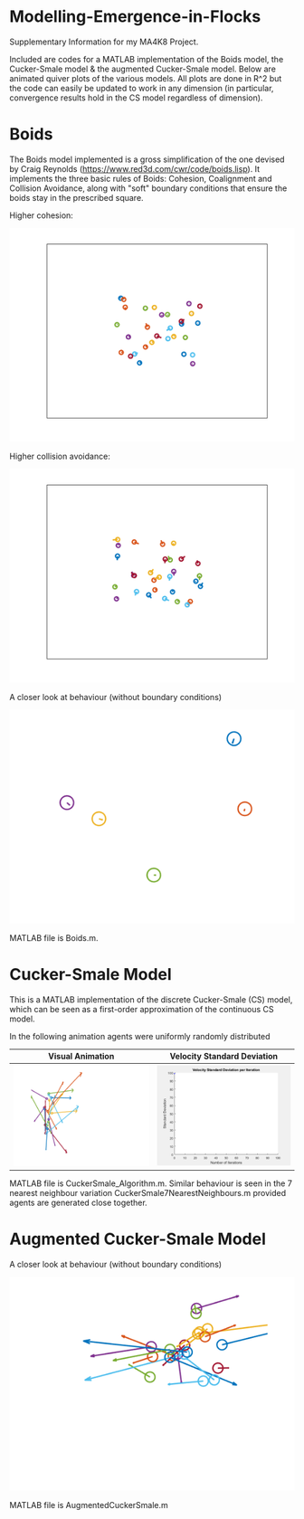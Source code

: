 # Modelling-Emergence-in-Flocks
Supplementary Information for my MA4K8 Project.

Included are codes for a MATLAB implementation of the Boids model, the Cucker-Smale model & the augmented Cucker-Smale model. Below are animated quiver plots of the various models. All plots are done in R^2 but the code can easily be updated to work in any dimension (in particular, convergence results hold in the CS model regardless of dimension).

# Boids

The Boids model implemented is a gross simplification of the one devised by Craig Reynolds (https://www.red3d.com/cwr/code/boids.lisp). It implements the three basic rules of Boids: Cohesion, Coalignment and Collision Avoidance, along with "soft" boundary conditions that ensure the boids stay in the prescribed square.

Higher cohesion:

<p align="center">
<img src="Images/Boids.gif">
</p>

Higher collision avoidance:

<p align="center">
<img src="Images/BoidsStrongAvoidance.gif">
</p>

A closer look at behaviour (without boundary conditions)
<p align="center">
<img src="Images/BoidsZoom.gif">
</p>

MATLAB file is Boids.m.

# Cucker-Smale Model

This is a MATLAB implementation of the discrete Cucker-Smale (CS) model, which can be seen as a first-order approximation of the continuous CS model.

In the following animation agents were uniformly randomly distributed

Visual Animation             |  Velocity Standard Deviation
:-------------------------:|:-------------------------:
![](Images/CSAnimated.gif)  |  ![](Images/CSAnimatedGraph.gif)

MATLAB file is CuckerSmale_Algorithm.m. Similar behaviour is seen in the 7 nearest neighbour variation CuckerSmale7NearestNeighbours.m provided agents are generated close together.

# Augmented Cucker-Smale Model

A closer look at behaviour (without boundary conditions)
<p align="center">
<img src="Images/CSAnimatedAugmented1reduced.gif">
</p>

MATLAB file is AugmentedCuckerSmale.m
